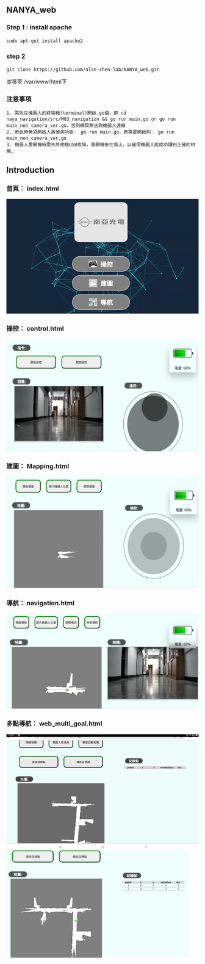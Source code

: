 ## NANYA_web

### Step 1 : install apache
```
sudo apt-get install apache2
```
### step 2
```
git clone https://github.com/alan-chen-lab/NANYA_web.git
```
並移至 /var/www/html下
### 注意事項
```
1. 需先在機器人的終端機(terminal)開啟.go檔，即 cd naya_navigation/src/M03_navigation && go run main.go or go run main_non_camera_ver.go，否則網頁無法與機器人連線
2. 若此時無須開啟人員偵測功能： go run main.go，若需要開啟則： go run main_non_camera_ver.go
3. 機器人重開機時需先將相機USB拔掉，等開機後在插上，以確保機器人能成功讀到正確的相機.
```
## Introduction

### 首頁： index.html

![screen](/Picture_web/首頁.png)

### 操控： control.html

![screen](/Picture_web/操控.png)

### 建圖： Mapping.html

![screen](/Picture_web/建圖1.png)

### 導航： navigation.html

![screen](/Picture_web/導航1.png)

### 多點導航： web_multi_goal.html

![screen](/Picture_web/多點導航1.png)
![screen](/Picture_web/多點導航2.png)
